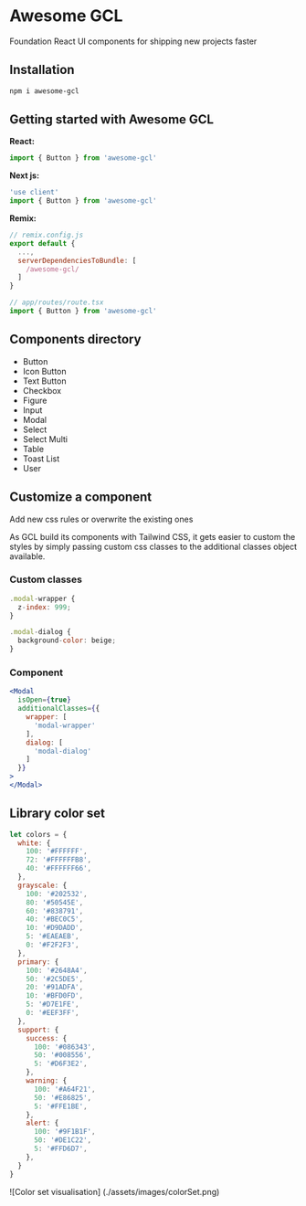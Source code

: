 # Awesome GCL

Foundation React UI components for shipping new projects faster

## Installation

```bash
npm i awesome-gcl
```

## Getting started with Awesome GCL

**React:**
```jsx
import { Button } from 'awesome-gcl'
```

**Next js:**
```jsx
'use client'
import { Button } from 'awesome-gcl'
```

**Remix:**
```jsx
// remix.config.js
export default {
  ...,
  serverDependenciesToBundle: [
    /awesome-gcl/
  ]
}

// app/routes/route.tsx
import { Button } from 'awesome-gcl'
```

## Components directory
- Button
- Icon Button
- Text Button
- Checkbox
- Figure
- Input
- Modal
- Select
- Select Multi
- Table
- Toast List
- User

## Customize a component
Add new css rules or overwrite the existing ones

As GCL build its components with Tailwind CSS, it gets easier to custom the styles by simply passing custom css classes to the additional classes object available.

### Custom classes
```jsx
.modal-wrapper {
  z-index: 999;
}

.modal-dialog {
  background-color: beige;
}
```

### Component
```jsx
<Modal
  isOpen={true}
  additionalClasses={{
    wrapper: [
      'modal-wrapper'
    ],
    dialog: [
      'modal-dialog'
    ]
  }}
>
</Modal>
```

## Library color set
```jsx
let colors = {
  white: {
    100: '#FFFFFF',
    72: '#FFFFFFB8',
    40: '#FFFFFF66',
  },
  grayscale: {
    100: '#202532',
    80: '#50545E',
    60: '#838791',
    40: '#BEC0C5',
    10: '#D9DADD',
    5: '#EAEAEB',
    0: '#F2F2F3',
  },
  primary: {
    100: '#2648A4',
    50: '#2C5DE5',
    20: '#91ADFA',
    10: '#BFD0FD',
    5: '#D7E1FE',
    0: '#EEF3FF',
  },
  support: {
    success: {
      100: '#086343',
      50: '#008556',
      5: '#D6F3E2',
    },
    warning: {
      100: '#A64F21',
      50: '#E86825',
      5: '#FFE1BE',
    },
    alert: {
      100: '#9F1B1F',
      50: '#DE1C22',
      5: '#FFD6D7',
    },
  }
}
```
![Color set visualisation] (./assets/images/colorSet.png)
